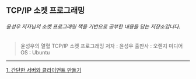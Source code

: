 ## TCP/IP 소켓 프로그래밍
###### 윤성우 저자님의 소켓 프로그래밍 책을 기반으로 공부한 내용을 담는 저장소입니다.
> 윤성우의 열혈 TCP/IP 소켓 프로그래밍
저자 : 윤성우
출판사 : 오렌지 미디어
OS : Ubuntu

***********************

[1. 간단한 서버와 클라이언트 만들기](https://pupuduck.tistory.com/25)
